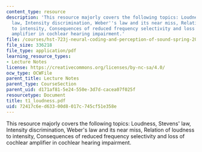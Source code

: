 ```yaml
---
content_type: resource
description: 'This resource majorly covers the following topics: Loudness, Stevens''
  law, Intensity discrimination, Weber''s law and its near miss, Relation of loudness
  to intensity, Consequences of reduced frequency selectivity and loss of cochlear
  amplifier in cochlear hearing impairment.'
file: /courses/hst-723j-neural-coding-and-perception-of-sound-spring-2005/72417c6ed63300d8017c745cf51e358e_t1_loudness.pdf
file_size: 336218
file_type: application/pdf
learning_resource_types:
- Lecture Notes
license: https://creativecommons.org/licenses/by-nc-sa/4.0/
ocw_type: OCWFile
parent_title: Lecture Notes
parent_type: CourseSection
parent_uid: d171af81-5e24-550e-3d7d-cacea07f025f
resourcetype: Document
title: t1_loudness.pdf
uid: 72417c6e-d633-00d8-017c-745cf51e358e
---
```

This resource majorly covers the following topics: Loudness, Stevens' law, Intensity discrimination, Weber's law and its near miss, Relation of loudness to intensity, Consequences of reduced frequency selectivity and loss of cochlear amplifier in cochlear hearing impairment.